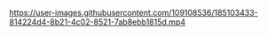 https://user-images.githubusercontent.com/109108536/185103433-814224d4-8b21-4c02-8521-7ab8ebb1815d.mp4

